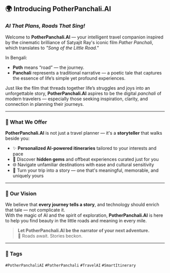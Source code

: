 ## 🌍 Introducing **PotherPanchali.AI**
### _AI That Plans, Roads That Sing!_

Welcome to **PotherPanchali.AI** — your intelligent travel companion inspired by the cinematic brilliance of Satyajit Ray's iconic film _Pather Panchali_, which translates to _"Song of the Little Road."_ 

In Bengali:  
- **Poth** means “road” — the journey.  
- **Panchali** represents a traditional narrative — a poetic tale that captures the essence of life’s simple yet profound experiences.

Just like the film that threads together life’s struggles and joys into an unforgettable story, **PotherPanchali.AI** aspires to be the digital _panchali_ of modern travelers — especially those seeking inspiration, clarity, and connection in planning their journeys.

---

### 🚀 What We Offer

**PotherPanchali.AI** is not just a travel planner — it's a **storyteller** that walks beside you:

- ✨ **Personalized AI-powered itineraries** tailored to your interests and pace  
- 🌟 Discover **hidden gems** and offbeat experiences curated just for you  
- 🌐 Navigate unfamiliar destinations with ease and cultural sensitivity  
- 📖 Turn your trip into a story — one that's meaningful, memorable, and uniquely yours  

---

### 🎯 Our Vision

We believe that **every journey tells a story**, and technology should enrich that tale — not complicate it.  
With the magic of AI and the spirit of exploration, **PotherPanchali.AI** is here to help you find beauty in the little roads and meaning in every mile.

> **Let PotherPanchali.AI be the narrator of your next adventure.**  
> 🚗 Roads await. Stories beckon.

---

### 🔖 Tags

`#PotherPanchaliAI` `#PatherPanchali` `#TravelAI` `#SmartItinerary`
